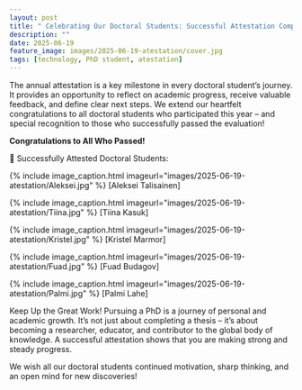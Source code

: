 ```yaml
---
layout: post
title: " Celebrating Our Doctoral Students: Successful Attestation Completed!"
description: ""
date: 2025-06-19
feature_image: images/2025-06-19-atestation/cover.jpg
tags: [technology, PhD student, atestation]
---
```

The annual attestation is a key milestone in every doctoral student’s journey. It provides an opportunity to reflect on academic progress, receive valuable feedback, and define clear next steps. We extend our heartfelt congratulations to all doctoral students who participated this year – and special recognition to those who successfully passed the evaluation!

<!--more-->

**Congratulations to All Who Passed!**

🎉 Successfully Attested Doctoral Students:

{% include image_caption.html imageurl="images/2025-06-19-atestation/Aleksei.jpg" %}
[Aleksei Talisainen] 

{% include image_caption.html imageurl="images/2025-06-19-atestation/Tiina.jpg" %}
[Tiina Kasuk] 

{% include image_caption.html imageurl="images/2025-06-19-atestation/Kristel.jpg" %}
[Kristel Marmor] 

{% include image_caption.html imageurl="images/2025-06-19-atestation/Fuad.jpg" %}
[Fuad Budagov]

{% include image_caption.html imageurl="images/2025-06-19-atestation/Palmi.jpg" %}
[Palmi Lahe]


Keep Up the Great Work!
Pursuing a PhD is a journey of personal and academic growth. It’s not just about completing a thesis – it’s about becoming a researcher, educator, and contributor to the global body of knowledge. A successful attestation shows that you are making strong and steady progress.

We wish all our doctoral students continued motivation, sharp thinking, and an open mind for new discoveries!




